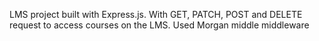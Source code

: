 LMS project built with Express.js.
With GET, PATCH, POST and DELETE request to access courses on the LMS.
Used Morgan middle middleware

